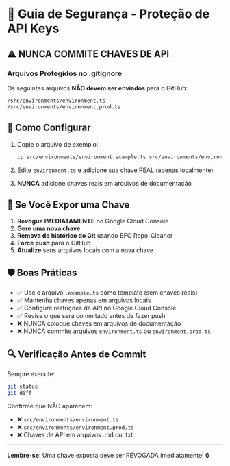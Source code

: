 # 🔐 Guia de Segurança - Proteção de API Keys

## ⚠️ NUNCA COMMITE CHAVES DE API

### Arquivos Protegidos no .gitignore

Os seguintes arquivos **NÃO devem ser enviados** para o GitHub:

```
/src/environments/environment.ts
/src/environments/environment.prod.ts
```

## 📝 Como Configurar

1. Copie o arquivo de exemplo:
   ```bash
   cp src/environments/environment.example.ts src/environments/environment.ts
   ```

2. Edite `environment.ts` e adicione sua chave REAL (apenas localmente)

3. **NUNCA** adicione chaves reais em arquivos de documentação

## 🚨 Se Você Expor uma Chave

1. **Revogue IMEDIATAMENTE** no Google Cloud Console
2. **Gere uma nova chave**
3. **Remova do histórico do Git** usando BFG Repo-Cleaner
4. **Force push** para o GitHub
5. **Atualize** seus arquivos locais com a nova chave

## 🛡️ Boas Práticas

- ✅ Use o arquivo `.example.ts` como template (sem chaves reais)
- ✅ Mantenha chaves apenas em arquivos locais
- ✅ Configure restrições de API no Google Cloud Console
- ✅ Revise o que será commitado antes de fazer push
- ❌ NUNCA coloque chaves em arquivos de documentação
- ❌ NUNCA commite arquivos `environment.ts` ou `environment.prod.ts`

## 🔍 Verificação Antes de Commit

Sempre execute:
```bash
git status
git diff
```

Confirme que NÃO aparecem:
- ❌ `src/environments/environment.ts`
- ❌ `src/environments/environment.prod.ts`
- ❌ Chaves de API em arquivos .md ou .txt

---

**Lembre-se**: Uma chave exposta deve ser REVOGADA imediatamente! 🔒
